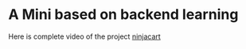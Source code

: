 # A Mini based on backend learning

Here is complete video of the project [ninjacart](https://disk.yandex.com/i/3WU8cWKZ3Y-1bA)
